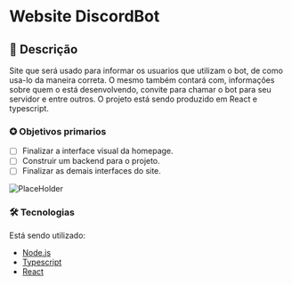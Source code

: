 # Website DiscordBot
## 📖 Descrição 
<p>Site que será usado para informar os usuarios que utilizam o bot, de como usa-lo da maneira correta. O mesmo também contará com, informações sobre quem o está desenvolvendo,  convite para chamar o bot para seu servidor e entre outros. O projeto está sendo produzido em React e typescript.</p>

### ✪ Objetivos primarios

- [ ] Finalizar a interface visual da homepage.
- [ ] Construir um backend para o projeto.
- [ ] Finalizar as demais interfaces do site.

![PlaceHolder](https://i.imgur.com/JMskkw5.png)

### 🛠 Tecnologias

Está sendo utilizado:

- [Node.js](https://nodejs.org/en/)
- [Typescript](https://www.typescriptlang.org/)
- [React](https://pt-br.reactjs.org/)

